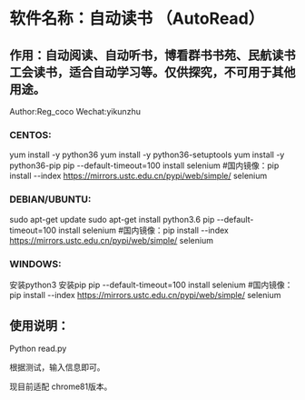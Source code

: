 # 软件名称：自动读书 （AutoRead）
## 作用：自动阅读、自动听书，博看群书书苑、民航读书工会读书，适合自动学习等。仅供探究，不可用于其他用途。
Author:Reg_coco 
Wechat:yikunzhu

### CENTOS:
yum install -y  python36
yum install -y python36-setuptools
yum install -y python36-pip
pip --default-timeout=100 install selenium #国内镜像：pip install --index https://mirrors.ustc.edu.cn/pypi/web/simple/  selenium

### DEBIAN/UBUNTU:
sudo apt-get update
sudo apt-get install python3.6
pip --default-timeout=100 install selenium #国内镜像：pip install --index https://mirrors.ustc.edu.cn/pypi/web/simple/  selenium

### WINDOWS:
 安装python3
 安装pip
 pip --default-timeout=100 install selenium #国内镜像：pip install --index https://mirrors.ustc.edu.cn/pypi/web/simple/  selenium

## 使用说明：
Python read.py

根据测试，输入信息即可。

现目前适配 chrome81版本。
